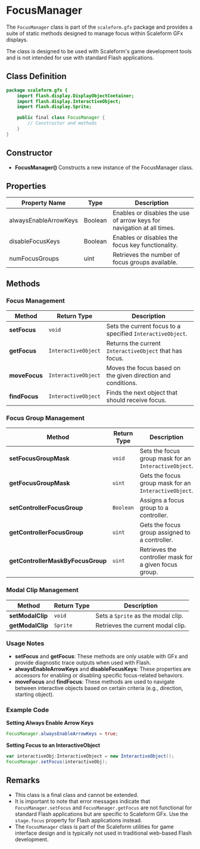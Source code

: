 ---
---
# FocusManager
The `FocusManager` class is part of the `scaleform.gfx` package and provides a suite of static methods designed to manage focus within Scaleform GFx displays.

The class is designed to be used with Scaleform's game development tools and is not intended for use with standard Flash applications.

## Class Definition

```actionscript
package scaleform.gfx {
    import flash.display.DisplayObjectContainer;
    import flash.display.InteractiveObject;
    import flash.display.Sprite;

    public final class FocusManager {
        // Constructor and methods
    }
}
```

## Constructor

- **FocusManager()**
  Constructs a new instance of the FocusManager class.

## Properties

| Property Name             | Type       | Description                                                              |
|---------------------------|------------|--------------------------------------------------------------------------|
| alwaysEnableArrowKeys     | Boolean    | Enables or disables the use of arrow keys for navigation at all times.   |
| disableFocusKeys          | Boolean    | Enables or disables the focus key functionality.                         |
| numFocusGroups            | uint       | Retrieves the number of focus groups available.                          |

## Methods

### Focus Management
| Method                    | Return Type          | Description                                                             |
|---------------------------|----------------------|-------------------------------------------------------------------------|
| **setFocus**              | `void`               | Sets the current focus to a specified `InteractiveObject`.              |
| **getFocus**              | `InteractiveObject`  | Returns the current `InteractiveObject` that has focus.                 |
| **moveFocus**             | `InteractiveObject`  | Moves the focus based on the given direction and conditions.            |
| **findFocus**             | `InteractiveObject`  | Finds the next object that should receive focus.                        |

### Focus Group Management
| Method                    | Return Type          | Description                                                             |
|---------------------------|----------------------|-------------------------------------------------------------------------|
| **setFocusGroupMask**     | `void`               | Sets the focus group mask for an `InteractiveObject`.                   |
| **getFocusGroupMask**     | `uint`               | Gets the focus group mask for an `InteractiveObject`.                   |
| **setControllerFocusGroup** | `Boolean`          | Assigns a focus group to a controller.                                  |
| **getControllerFocusGroup** | `uint`             | Gets the focus group assigned to a controller.                          |
| **getControllerMaskByFocusGroup** | `uint`       | Retrieves the controller mask for a given focus group.                  |

### Modal Clip Management
| Method                    | Return Type          | Description                                                             |
|---------------------------|----------------------|-------------------------------------------------------------------------|
| **setModalClip**          | `void`               | Sets a `Sprite` as the modal clip.                                      |
| **getModalClip**          | `Sprite`             | Retrieves the current modal clip.                                       |

### Usage Notes

- **setFocus** and **getFocus**: These methods are only usable with GFx and provide diagnostic trace outputs when used with Flash.
- **alwaysEnableArrowKeys** and **disableFocusKeys**: These properties are accessors for enabling or disabling specific focus-related behaviors.
- **moveFocus** and **findFocus**: These methods are used to navigate between interactive objects based on certain criteria (e.g., direction, starting object).

### Example Code
**Setting Always Enable Arrow Keys**
```actionscript
FocusManager.alwaysEnableArrowKeys = true;
```

**Setting Focus to an InteractiveObject**
```actionscript
var interactiveObj:InteractiveObject = new InteractiveObject();
FocusManager.setFocus(interactiveObj);
```

## Remarks
- This class is a final class and cannot be extended.
- It is important to note that error messages indicate that `FocusManager.setFocus` and `FocusManager.getFocus` are not functional for standard Flash applications but are specific to Scaleform GFx. Use the `stage.focus` property for Flash applications instead.
- The `FocusManager` class is part of the Scaleform utilities for game interface design and is typically not used in traditional web-based Flash development.

